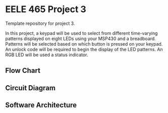 # EELE 465 Project 3

Template repository for project 3.

In this project, a keypad will be used to select from different time-varying patterns displayed on eight LEDs using your MSP430 and a breadboard. Patterns will be selected based on which button is pressed on your keypad. An unlock code will be required to begin the display of the LED patterns. An RGB LED will be used a status indicator.

## Flow Chart

## Circuit Diagram

## Software Architecture


